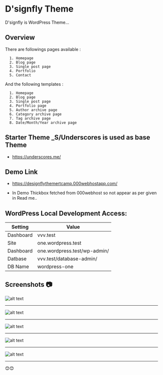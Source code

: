 # D'signfly Theme
  D'signfly is WordPress Theme... 

## Overview
  There are  followings pages available :
     
      1. Homepage
      2. Blog page 
      3. Single post page
      4. Portfolio
      5. Contact
  
  And the following templates :
      
      1. Homepage
      2. Blog page
      3. Single post page
      4. Portfolio page
      5. Author archive page
      6. Category archive page
      7. Tag archive page
      8. Date/Month/Year archive page

## Starter Theme _S/Underscores is used as base Theme 

   * https://underscores.me/
  
## Demo Link

   * https://designflythemertcamp.000webhostapp.com/
   
   * In Demo Thickbox fetched from 000webhost so not appear as per given in Read me.. 

## WordPress Local Development Access:

|  Setting   |            Value             |
|------------|------------------------------|
| Dashboard  | vvv.test                     |
| Site       | one.wordpress.test           |
| Dashboard  | one.wordpress.test/wp-admin/ |
| Datbase    | vvv.test/database-admin/     |
| DB Name    | wordpress-one                |

## Screenshots 📷

![alt text](https://designflythemertcamp.000webhostapp.com/wp-content/uploads/2020/02/home.png) <hr>
![alt text](https://designflythemertcamp.000webhostapp.com/wp-content/uploads/2020/02/portfolio.png) <hr>
![alt text](https://designflythemertcamp.000webhostapp.com/wp-content/uploads/2020/02/blog-page.png) <hr>
![alt text](https://designflythemertcamp.000webhostapp.com/wp-content/uploads/2020/02/thickbox.png) <hr>
![alt text](https://designflythemertcamp.000webhostapp.com/wp-content/uploads/2020/02/single-page.png) <hr>

😊😊
